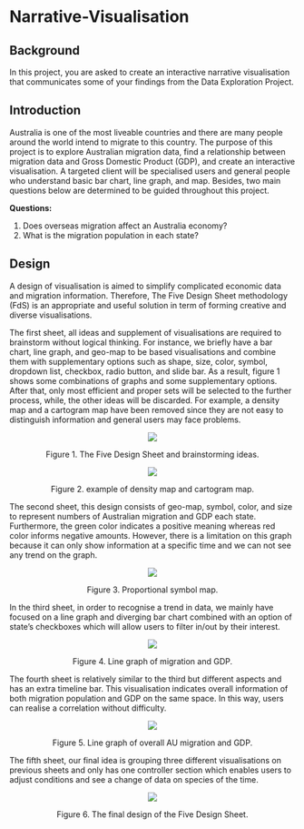 # Narrative-Visualisation

## Background
In this project, you are asked to create an interactive narrative visualisation that communicates some of your findings from the Data Exploration Project.

## Introduction
Australia is one of the most liveable countries and there are many people around the world intend to migrate to this country. The purpose of this project is to explore Australian migration data, find a relationship between migration data and Gross Domestic Product (GDP), and create an interactive visualisation. A targeted client will be specialised users and general people who understand basic bar chart, line graph, and map. Besides, two main questions below are determined to be guided throughout this project.

**Questions:**
1. Does overseas migration affect an Australia economy?
2. What is the migration population in each state?


## Design
A design of visualisation is aimed to simplify complicated economic data and migration information. Therefore, The Five Design Sheet methodology (FdS) is an appropriate and useful solution in term of forming creative and diverse visualisations.

The first sheet, all ideas and supplement of visualisations are required to brainstorm without logical thinking. For instance, we briefly have a bar chart, line graph, and geo-map to be based visualisations and combine them with supplementary options such as shape, size, color, symbol, dropdown list, checkbox, radio button, and slide bar. As a result, figure 1 shows some combinations of graphs and some supplementary options. After that, only most efficient and proper sets will be selected to the further process, while, the other ideas will be discarded. For example, a density map and a cartogram map have been removed since they are not easy to distinguish information and general users may face problems.

<p align="center"><img src="https://user-images.githubusercontent.com/34445145/145944289-9f0b9446-b200-42a1-ba6b-dca2f2ea9d44.png"></p>
<p align="center">Figure 1. The Five Design Sheet and brainstorming ideas.</p>

<p align="center"><img src="https://user-images.githubusercontent.com/34445145/145944354-0d051d63-6153-4039-8812-92ba2c28ce91.png"></p>
<p align="center">Figure 2. example of density map and cartogram map.</p>

The second sheet, this design consists of geo-map, symbol, color, and size to represent numbers of Australian migration and GDP each state. Furthermore, the green color indicates a positive meaning whereas red color informs negative amounts. However, there is a limitation on this graph because it can only show information at a specific time and we can not see any trend on the graph.

<p align="center"><img src="https://user-images.githubusercontent.com/34445145/145944444-66cdc794-f7a9-4cdf-a7c9-1ba9b5f2a44b.png"></p>
<p align="center">Figure 3. Proportional symbol map.</p>

In the third sheet, in order to recognise a trend in data, we mainly have focused on a line graph and diverging bar chart combined with an option of state’s checkboxes which will allow users to filter in/out by their interest.

<p align="center"><img src="https://user-images.githubusercontent.com/34445145/145944514-297e46c3-feeb-4bf6-9c98-e8f14c87a14d.png"></p>
<p align="center">Figure 4. Line graph of migration and GDP.</p>

The fourth sheet is relatively similar to the third but different aspects and has an extra timeline bar. This visualisation indicates overall information of both migration population and GDP on the same space. In this way, users can realise a correlation without difficulty.

<p align="center"><img src="https://user-images.githubusercontent.com/34445145/145944565-755d43db-3ab3-48e1-a222-04e26252cfea.png"></p>
<p align="center">Figure 5. Line graph of overall AU migration and GDP.</p>

The fifth sheet, our final idea is grouping three different visualisations on previous sheets and only has one controller section which enables users to adjust conditions and see a change of data on species of the time.

<p align="center"><img src="https://user-images.githubusercontent.com/34445145/145944636-3a2ce575-de54-4959-a618-0352c8025238.png"></p>
<p align="center">Figure 6. The final design of the Five Design Sheet.</p>

